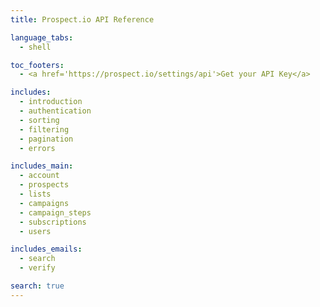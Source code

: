 ```yaml
---
title: Prospect.io API Reference

language_tabs:
  - shell

toc_footers:
  - <a href='https://prospect.io/settings/api'>Get your API Key</a>

includes:
  - introduction
  - authentication
  - sorting
  - filtering
  - pagination
  - errors

includes_main:
  - account
  - prospects
  - lists
  - campaigns
  - campaign_steps
  - subscriptions
  - users

includes_emails:
  - search
  - verify

search: true
---
```

